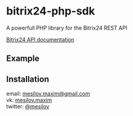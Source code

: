 bitrix24-php-sdk
================

A powerfull PHP library for the Bitrix24 REST API

[Bitrix24 API documentation](http://dev.1c-bitrix.ru/rest_help/)
## Example ##
## Installation ##
email: <mesilov.maxim@gmail.com>  
vk: [mesilov.maxim](https://vk.com/mesilov.maxim)  
twitter: [@mesilov](https://twitter.com/mesilov)
